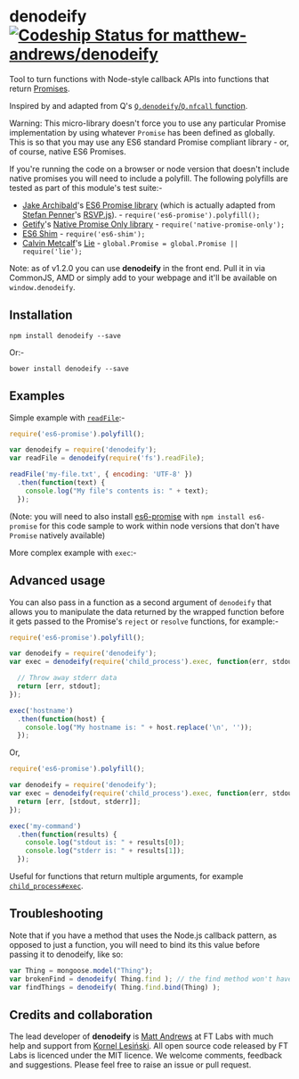 denodeify [ ![Codeship Status for matthew-andrews/denodeify](https://codeship.io/projects/02ac77d0-1a58-0132-bf86-4a07366ee29d/status)](https://codeship.io/projects/34622)
=========

Tool to turn functions with Node-style callback APIs into functions that return [Promises](https://github.com/jakearchibald/es6-promise).

Inspired by and adapted from Q's [`Q.denodeify`/`Q.nfcall` function](https://github.com/kriskowal/q/wiki/API-Reference#qnfbindnodefunc-args).

Warning: This micro-library doesn't force you to use any particular Promise implementation by using whatever `Promise` has been defined as globally.  This is so that you may use any ES6 standard Promise compliant library - or, of course, native ES6 Promises.

If you're running the code on a browser or node version that doesn't include native promises you will need to include a polyfill.  The following polyfills are tested as part of this module's test suite:-
- [Jake Archibald](https://twitter.com/jaffathecake)'s [ES6 Promise library](https://github.com/jakearchibald/es6-promise) (which is actually adapted from [Stefan Penner](https://twitter.com/stefanpenner)'s [RSVP.js](https://github.com/tildeio/rsvp.js)). -  `require('es6-promise').polyfill();`
- [Getify](https://twitter.com/getify)'s [Native Promise Only library](https://github.com/getify/native-promise-only) - `require('native-promise-only');`
- [ES6 Shim](https://github.com/es-shims/es6-shim) - `require('es6-shim');`
- [Calvin Metcalf](https://twitter.com/CWMma)'s [Lie](https://github.com/calvinmetcalf/lie) - `global.Promise = global.Promise || require('lie');`

Note: as of v1.2.0 you can use **denodeify** in the front end.  Pull it in via CommonJS, AMD or simply add to your webpage and it'll be available on `window.denodeify`. 

## Installation

```
npm install denodeify --save
```

Or:-

```
bower install denodeify --save
```

## Examples

Simple example with [`readFile`](https://www.npmjs.org/package/read-file):-

```js
require('es6-promise').polyfill();

var denodeify = require('denodeify');
var readFile = denodeify(require('fs').readFile);

readFile('my-file.txt', { encoding: 'UTF-8' })
  .then(function(text) {
    console.log("My file's contents is: " + text);
  });
```

(Note: you will need to also install [es6-promise](https://github.com/jakearchibald/es6-promise) with `npm install es6-promise` for this code sample to work within node versions that don't have `Promise` natively available)

More complex example with `exec`:-

## Advanced usage

You can also pass in a function as a second argument of `denodeify` that allows you to manipulate the data returned by the wrapped function before it gets passed to the Promise's `reject` or `resolve` functions, for example:-

```js
require('es6-promise').polyfill();

var denodeify = require('denodeify');
var exec = denodeify(require('child_process').exec, function(err, stdout, stderr) {

  // Throw away stderr data
  return [err, stdout];
});

exec('hostname')
  .then(function(host) {
    console.log("My hostname is: " + host.replace('\n', ''));
  });
```

Or,

```js
require('es6-promise').polyfill();

var denodeify = require('denodeify');
var exec = denodeify(require('child_process').exec, function(err, stdout, stderr) {
  return [err, [stdout, stderr]];
});

exec('my-command')
  .then(function(results) {
    console.log("stdout is: " + results[0]);
    console.log("stderr is: " + results[1]);
  });
```

Useful for functions that return multiple arguments, for example [`child_process#exec`](http://nodejs.org/api/child_process.html#child_process_child_process_exec_command_options_callback).

## Troubleshooting

Note that if you have a method that uses the Node.js callback pattern, as opposed to just a function, you will need to bind its this value before passing it to denodeify, like so:

```js
var Thing = mongoose.model("Thing");
var brokenFind = denodeify( Thing.find ); // the find method won't have the right 'this' defined
var findThings = denodeify( Thing.find.bind(Thing) );
```

## Credits and collaboration ##

The lead developer of **denodeify** is [Matt Andrews](http://twitter.com/andrewsmatt) at FT Labs with much help and support from [Kornel Lesiński](https://twitter.com/pornelski). All open source code released by FT Labs is licenced under the MIT licence. We welcome comments, feedback and suggestions.  Please feel free to raise an issue or pull request.
